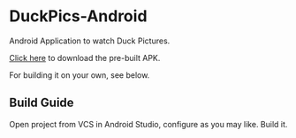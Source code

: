 # DuckPics-Android
Android Application to watch Duck Pictures.

[Click here](https://github.com/adenosinetp10/DuckPics-Android/releases/download/v1.0.0/app-release.apk) to download the pre-built APK.

For building it on your own, see below.

## Build Guide
 Open project from VCS in Android Studio, configure as you may like. Build it.
